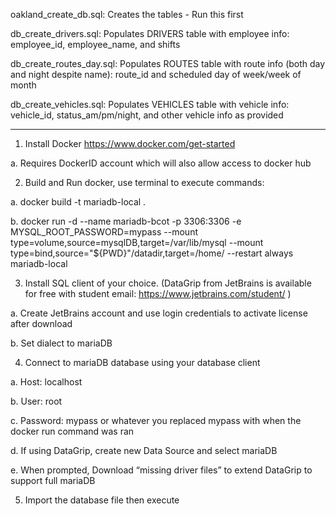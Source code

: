 oakland_create_db.sql: Creates the tables - Run this first

db_create_drivers.sql: Populates DRIVERS table with employee info: employee_id, employee_name, and shifts

db_create_routes_day.sql: Populates ROUTES table with route info (both day and night despite name): route_id and scheduled day of week/week of month

db_create_vehicles.sql: Populates VEHICLES table with vehicle info: vehicle_id, status_am/pm/night, and other vehicle info as provided



-------

1.	Install Docker https://www.docker.com/get-started

a.	Requires DockerID account which will also allow access to docker hub



2.	Build and Run docker, use terminal to execute commands:

a.	docker build -t mariadb-local .

b.	docker run -d --name mariadb-bcot -p 3306:3306 -e MYSQL_ROOT_PASSWORD=mypass --mount type=volume,source=mysqlDB,target=/var/lib/mysql --mount type=bind,source="${PWD}"/datadir,target=/home/ --restart always mariadb-local



3.	Install SQL client of your choice. (DataGrip from JetBrains is available for free with student email: https://www.jetbrains.com/student/ )

a.	Create JetBrains account and use login credentials to activate license after download

b.	Set dialect to mariaDB



4.	Connect to mariaDB database using your database client

a.	Host: localhost

b.	User: root

c.	Password: mypass or whatever you replaced mypass with when the docker run command was ran

d.	If using DataGrip, create new Data Source and select mariaDB 

e.	When prompted, Download “missing driver files” to extend DataGrip to support full mariaDB



5.	Import the database file then execute 
